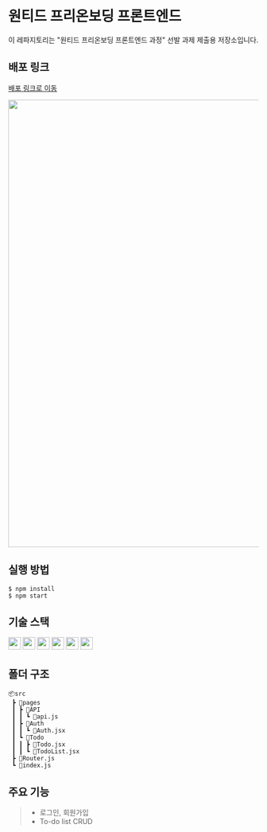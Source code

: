 # 원티드 프리온보딩 프론트엔드

이 레파지토리는 "원티드 프리온보딩 프론트엔드 과정" 선발 과제 제출용 저장소입니다.

## 배포 링크

<a href="https://forest-6.github.io/wanted-pre-onboarding-frontend/">배포 링크로 이동</a>

<img width="900" src="https://github.com/forest-6/wanted-pre-onboarding-frontend/assets/92246102/329ce019-a11b-418d-b48a-626670965c53">


## 실행 방법

```
$ npm install
$ npm start
```



## 기술 스택
<div>
<img src="https://img.shields.io/badge/HTML-E34F26?style=flat-square&logo=html5&logoColor=white" height="25px" />
<img src="https://img.shields.io/badge/CSS-blue?style=flat-square&logo=css3&logoColor=white"height="25px"/>
<img src="https://img.shields.io/badge/JavaScript-FFCA28?style=flat-square&logo=javascript&logoColor=white"height="25px"/>
<img src="https://img.shields.io/badge/React-58c3cc?style=flat-square&logo=React&logoColor=white"height="25px"/>
<img src="https://img.shields.io/badge/React Router-red?style=flat-square&logo=React-Router&logoColor=white"height="25px"/>
<img src="https://img.shields.io/badge/styled components-DB7093?style=flat-square&logo=styledcomponents&logoColor=white"height="25px"/>
</div>


## 폴더 구조

```
📦src
 ┣ 📂pages
 ┃ ┣ 📂API
 ┃ ┃ ┗ 📜api.js
 ┃ ┣ 📂Auth
 ┃ ┃ ┗ 📜Auth.jsx
 ┃ ┗ 📂Todo
 ┃ ┃ ┣ 📜Todo.jsx
 ┃ ┃ ┗ 📜TodoList.jsx
 ┣ 📜Router.js
 ┗ 📜index.js
```

## 주요 기능

> - 로그인, 회원가입
> - To-do list CRUD
